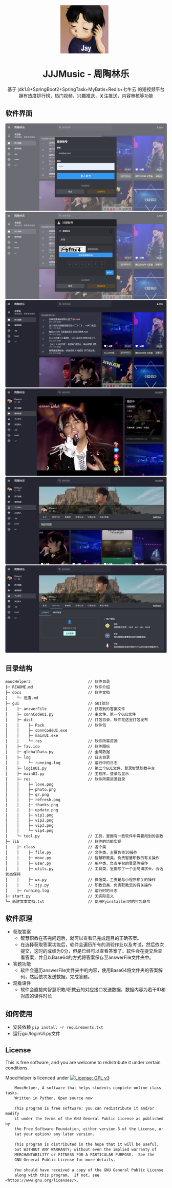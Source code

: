 <div style="text-align: center">
<img width="150" height="150" style="margin: 0 10px 0 0;" src="./image/logo.png" alt="MoocHelper"/>
<br>
<h1>JJJMusic - 周陶林乐</h1> 
基于 jdk1.8+SpringBoot2+SpringTask+MyBatis+Redis+七牛云 的短视频平台
<br>
拥有热度排行榜，热门视频，兴趣推送，关注推送，内容审核等功能
</div>

软件界面
----
<div style="text-align: center">
<img src="./image/1.png" alt="MoocHelper"/>
<img src="./image/2.png" alt="MoocHelper"/>
<img src="./image/3.png" alt="MoocHelper"/>
<img src="./image/4.png" alt="MoocHelper"/>
<img src="./image/5.png" alt="MoocHelper"/>
<img src="./image/6.png" alt="MoocHelper"/>
</div>

目录结构
----

```
moocHelper3                         // 软件目录
├─ README.md                     	// 软件介绍
├─ docs								// 软件文档
│    └─ 进度.md
├─ gui								// GUI部分
│    ├─ answerFile					// 获取到的答案文件
│    ├─ connCodeUI.py				// 主文件，第一个GUI文件
│    ├─ dist						// 打包目录，软件在这里打包发布
│    │    ├─ Pack					// 软件包		
│    │    ├─ connCodeUI.exe
│    │    ├─ mainUI.exe
│    │    └─ res					// 软件所需资源
│    ├─ fav.ico						// 软件图标
│    ├─ globalData.py				// 全局数据
│    ├─ log							// 日志目录
│    │    └─ running.log			// 运行中的日志
│    ├─ loginUI.py					// 第二个GUI文件，登录智慧职教平台
│    ├─ mainUI.py					// 主程序，登录后显示
│    ├─ res							// 软件所需资源目录
│    │    ├─ love.png
│    │    ├─ photo.png
│    │    ├─ qr.png
│    │    ├─ refresh.png
│    │    ├─ thanks.png
│    │    ├─ update.png
│    │    ├─ vip1.png
│    │    ├─ vip2.png
│    │    ├─ vip3.png
│    │    └─ vip4.png
│    └─ tool.py						// 工具，里面有一些软件中需要用到的函数
├─ lib								// 软件的功能实现
│    ├─ class						// 各个类
│    │    ├─ file.py				// 文件类，主要负责IO操作
│    │    ├─ mooc.py				// 智慧职教类，负责智慧职教的有关操作
│    │    ├─ user.py				// 用户类，负责平台的登录等操作
│    │    ├─ utils.py				// 工具类，里面写了一个全局请求头，会话状态保持
│    │    ├─ wx.py					// 微信类，主要是与小程序相关的操作
│    │    └─ zjy.py					// 职教云类，负责职教云的有关操作
│    ├─ running.log					// 运行时的日志
├─ start.py							// 无实际意义
└─ 新建文本文档.txt					// 使用Pyinstaller时的打包命令
```

软件原理
----

- 获取答案
    - 智慧职教在答完问题后，就可以查看已完成题目的正确答案。
    - 在选择获取答案功能后，软件会遍历所有的测验作业以及考试，然后依次提交，这时的成绩为0分，但是已经可以查看答案了。软件会在提交后查看答案，并且以Base64的方式将答案保存至answerFile文件夹中。
- 答题功能
    - 软件会遍历answerFile文件夹中的内容，使用Base64将文件夹的答案解码，然后依次发送数据，完成答题。
- 观看课件
    - 软件会直接向智慧职教/职教云的对应接口发送数据，数据内容为若干ID和对应的课件时长

如何使用
----

- 安装依赖 `pip install -r requirements.txt`
- 运行gui/loginUI.py文件

License
----
This is free software, and you are welcome to redistribute it under certain conditions.

MoocHelper is licenced under [![License: GPL v3](https://img.shields.io/badge/License-GPL%20v3-blue.svg)](https://www.gnu.org/licenses/gpl-3.0)

```
    MoocHelper, A software that helps students complete online class tasks.
    Written in Python. Open source now

    This program is free software: you can redistribute it and/or modify
    it under the terms of the GNU General Public License as published by
    the Free Software Foundation, either version 3 of the License, or
    (at your option) any later version.

    This program is distributed in the hope that it will be useful,
    but WITHOUT ANY WARRANTY; without even the implied warranty of
    MERCHANTABILITY or FITNESS FOR A PARTICULAR PURPOSE.  See the
    GNU General Public License for more details.

    You should have received a copy of the GNU General Public License
    along with this program.  If not, see <https://www.gnu.org/licenses/>.
```